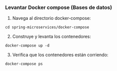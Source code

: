 ### Levantar Docker compose (Bases de datos)

1. Navega al directorio docker-compose:

```
cd spring-microservices/docker-compose
```
2. Construye y levanta los contenedores:
```
docker-compose up -d
```

3. Verifica que los contenedores están corriendo:
```
docker-compose ps
```